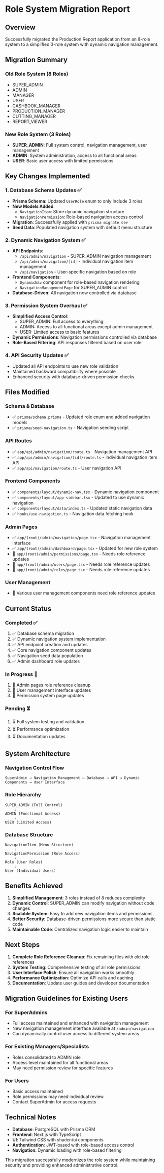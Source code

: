 # Role System Migration Report

## Overview
Successfully migrated the Production Report application from an 8-role system to a simplified 3-role system with dynamic navigation management.

## Migration Summary

### Old Role System (8 Roles)
- SUPER_ADMIN
- ADMIN  
- MANAGER
- USER
- CASHBOOK_MANAGER
- PRODUCTION_MANAGER
- CUTTING_MANAGER
- REPORT_VIEWER

### New Role System (3 Roles)
- **SUPER_ADMIN**: Full system control, navigation management, user management
- **ADMIN**: System administration, access to all functional areas
- **USER**: Basic user access with limited permissions

## Key Changes Implemented

### 1. Database Schema Updates ✅
- **Prisma Schema**: Updated `UserRole` enum to only include 3 roles
- **New Models Added**:
  - `NavigationItem`: Store dynamic navigation structure
  - `NavigationPermission`: Role-based navigation access control
- **Migration**: Successfully applied with `prisma migrate dev`
- **Seed Data**: Populated navigation system with default menu structure

### 2. Dynamic Navigation System ✅
- **API Endpoints**: 
  - `/api/admin/navigation` - SUPER_ADMIN navigation management
  - `/api/admin/navigation/[id]` - Individual navigation item management
  - `/api/navigation` - User-specific navigation based on role
- **Frontend Components**:
  - `DynamicNav` component for role-based navigation rendering
  - `NavigationManagementPage` for SUPER_ADMIN control
- **Database-Driven**: All navigation now controlled via database

### 3. Permission System Overhaul ✅
- **Simplified Access Control**: 
  - SUPER_ADMIN: Full access to everything
  - ADMIN: Access to all functional areas except admin management
  - USER: Limited access to basic features
- **Dynamic Permissions**: Navigation permissions controlled via database
- **Role-Based Filtering**: API responses filtered based on user role

### 4. API Security Updates ✅
- Updated all API endpoints to use new role validation
- Maintained backward compatibility where possible
- Enhanced security with database-driven permission checks

## Files Modified

### Schema & Database
- ✅ `prisma/schema.prisma` - Updated role enum and added navigation models
- ✅ `prisma/seed-navigation.ts` - Navigation seeding script

### API Routes
- ✅ `app/api/admin/navigation/route.ts` - Navigation management API
- ✅ `app/api/admin/navigation/[id]/route.ts` - Individual navigation item API
- ✅ `app/api/navigation/route.ts` - User navigation API

### Frontend Components
- ✅ `components/layout/dynamic-nav.tsx` - Dynamic navigation component
- ✅ `components/layout/app-sidebar.tsx` - Updated to use dynamic navigation
- ✅ `components/layout/data/index.ts` - Updated static navigation data
- ✅ `hooks/use-navigation.ts` - Navigation data fetching hook

### Admin Pages
- ✅ `app/(root)/admin/navigation/page.tsx` - Navigation management interface
- ✅ `app/(root)/admin/dashboard/page.tsx` - Updated for new role system
- 🔄 `app/(root)/admin/permissions/page.tsx` - Needs role reference updates
- 🔄 `app/(root)/admin/users/page.tsx` - Needs role reference updates  
- 🔄 `app/(root)/admin/roles/page.tsx` - Needs role reference updates

### User Management
- 🔄 Various user management components need role reference updates

## Current Status

### Completed ✅
1. ✅ Database schema migration
2. ✅ Dynamic navigation system implementation
3. ✅ API endpoint creation and updates
4. ✅ Core navigation component updates
5. ✅ Navigation seed data population
6. ✅ Admin dashboard role updates

### In Progress 🔄
1. 🔄 Admin pages role reference cleanup
2. 🔄 User management interface updates
3. 🔄 Permission system page updates

### Pending ⏳
1. ⏳ Full system testing and validation
2. ⏳ Performance optimization
3. ⏳ Documentation updates

## System Architecture

### Navigation Control Flow
```
SuperAdmin → Navigation Management → Database → API → Dynamic Components → User Interface
```

### Role Hierarchy
```
SUPER_ADMIN (Full Control)
    ↓
ADMIN (Functional Access)
    ↓  
USER (Limited Access)
```

### Database Structure
```
NavigationItem (Menu Structure)
    ↓
NavigationPermission (Role Access)
    ↓
Role (User Roles)
    ↓
User (Individual Users)
```

## Benefits Achieved

1. **Simplified Management**: 3 roles instead of 8 reduces complexity
2. **Dynamic Control**: SUPER_ADMIN can modify navigation without code changes
3. **Scalable System**: Easy to add new navigation items and permissions
4. **Better Security**: Database-driven permissions more secure than static code
5. **Maintainable Code**: Centralized navigation logic easier to maintain

## Next Steps

1. **Complete Role Reference Cleanup**: Fix remaining files with old role references
2. **System Testing**: Comprehensive testing of all role permissions
3. **User Interface Polish**: Ensure all navigation works smoothly
4. **Performance Optimization**: Optimize API calls and caching
5. **Documentation**: Update user guides and developer documentation

## Migration Guidelines for Existing Users

### For SuperAdmins
- Full access maintained and enhanced with navigation management
- New navigation management interface available at `/admin/navigation`
- Can dynamically control user access to different system areas

### For Existing Managers/Specialists  
- Roles consolidated to ADMIN role
- Access level maintained for all functional areas
- May need permission review for specific features

### For Users
- Basic access maintained
- Role permissions may need individual review
- Contact SuperAdmin for access requests

## Technical Notes

- **Database**: PostgreSQL with Prisma ORM
- **Frontend**: Next.js with TypeScript
- **UI**: Tailwind CSS with shadcn/ui components
- **Authentication**: JWT-based with role-based access control
- **Navigation**: Dynamic loading with role-based filtering

This migration successfully modernizes the role system while maintaining security and providing enhanced administrative control.
